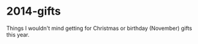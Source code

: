 2014-gifts
==========

Things I wouldn't mind getting for Christmas or birthday (November) gifts this year.
